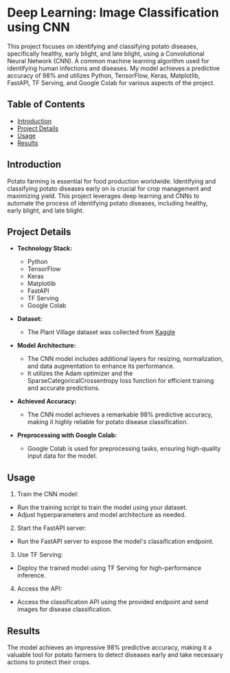 # Deep Learning: Image Classification using CNN
This project focuses on identifying and classifying potato diseases, specifically healthy, early blight, and late blight, using a Convolutional Neural Network (CNN). A common machine learning algorithm used for identifying human infections and diseases. My model achieves a predictive accuracy of 98% and utilizes Python, TensorFlow, Keras, Matplotlib, FastAPI, TF Serving, and Google Colab for various aspects of the project.

## Table of Contents
- [Introduction](#introduction)
- [Project Details](#project-details)
- [Usage](#usage)
- [Results](#results)

## Introduction

Potato farming is essential for food production worldwide. Identifying and classifying potato diseases early on is crucial for crop management and maximizing yield. This project leverages deep learning and CNNs to automate the process of identifying potato diseases, including healthy, early blight, and late blight.

## Project Details

- **Technology Stack:**
  - Python
  - TensorFlow
  - Keras
  - Matplotlib
  - FastAPI
  - TF Serving
  - Google Colab

- **Dataset:**
  - The Plant Village dataset was collected from [Kaggle](https://www.kaggle.com/datasets/arjuntejaswi/plant-village)

- **Model Architecture:**
  - The CNN model includes additional layers for resizing, normalization, and data augmentation to enhance its performance.
  - It utilizes the Adam optimizer and the SparseCategoricalCrossentropy loss function for efficient training and accurate predictions.

- **Achieved Accuracy:**
  - The CNN model achieves a remarkable 98% predictive accuracy, making it highly reliable for potato disease classification.

- **Preprocessing with Google Colab:**
  - Google Colab is used for preprocessing tasks, ensuring high-quality input data for the model.

## Usage
1. Train the CNN model:
 - Run the training script to train the model using your dataset.
 - Adjust hyperparameters and model architecture as needed.

2. Start the FastAPI server:
 - Run the FastAPI server to expose the model's classification endpoint.

3. Use TF Serving:
 - Deploy the trained model using TF Serving for high-performance inference.

4. Access the API:
 - Access the classification API using the provided endpoint and send images for disease classification.

## Results
The model achieves an impressive 98% predictive accuracy, making it a valuable tool for potato farmers to detect diseases early and take necessary actions to protect their crops.
